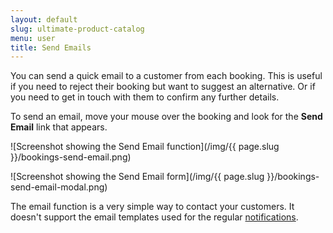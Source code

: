 ```yaml
---
layout: default
slug: ultimate-product-catalog
menu: user
title: Send Emails
---
```

You can send a quick email to a customer from each booking. This is useful if you need to reject their booking but want to suggest an alternative. Or if you need to get in touch with them to confirm any further details.

To send an email, move your mouse over the booking and look for the **Send Email** link that appears.

![Screenshot showing the Send Email function](/img/{{ page.slug }}/bookings-send-email.png)

![Screenshot showing the Send Email form](/img/{{ page.slug }}/bookings-send-email-modal.png)

The email function is a very simple way to contact your customers. It doesn't support the email templates used for the regular [notifications](../config/email-notifications).
